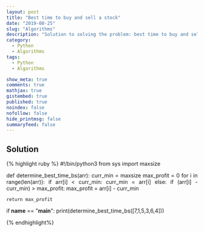 ```yaml
---
layout: post
title: "Best time to buy and sell a stock"
date: "2019-08-25"
slug: "Algorithms"
description: "Solution to solving the problem: best time to buy and sell a stock."
category:
  - Python
  - Algorithms
tags:
  - Python
  - Algorithms

show_meta: true
comments: true
mathjax: true
gistembed: true
published: true
noindex: false
nofollow: false
hide_printmsg: false
summaryfeed: false
---
```



<style>
p {
  text-align: justify
}</style>


<h2>Solution</h2>

{% highlight ruby %}
#!/bin/python3
from sys import maxsize


def determine_best_time_bs(arr):
    curr_min = maxsize
    max_profit = 0
    for i in range(len(arr)):
        if arr[i] < curr_min:
            curr_min = arr[i]
        else:
            if (arr[i] - curr_min) > max_profit:
                max_profit = arr[i] - curr_min

    return max_profit

if __name__ == "__main__":
    print(determine_best_time_bs([7,1,5,3,6,4]))


{% endhighlight%}

